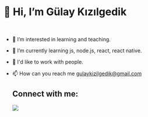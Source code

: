    <h1>👋 Hi, I’m Gülay Kızılgedik </h1> 
  <br/>
   
- 👀 I’m interested in learning and teaching.
- 🌱 I’m currently learning js, node.js, react, react native.
- 💞️ I'd like to work with people.
- 📫 How can you reach me gulaykizilgedik@gmail.com

  <h2>Connect with me:</h2>
  
  <img src="[https://encrypted-tbn0.gstatic.com/images?q=tbn:ANd9GcSSb3yxSvGWKZrCxMnFCHlllpH4-WitjGvijg&s](https://encrypted-tbn0.gstatic.com/images?q=tbn:ANd9GcS-qONJfLFqTbfAacaOuzgSQQigqxPM2o8njg&s)" ></img>


<!---
gulaykgedik/gulaykgedik is a ✨ special ✨ repository because its `README.md` (this file) appears on your GitHub profile.
You can click the Preview link to take a look at your changes.
--->
